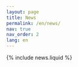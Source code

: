 ```yaml
---
layout: page
title: News
permalink: /en/news/
nav: true
nav_order: 2
lang: en
---
```


{% include news.liquid %}
